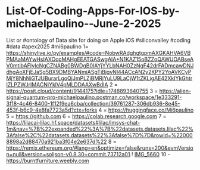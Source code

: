 
# List-Of-Coding-Apps-For-IOS-by-michaelpaulino--June-2-2025
List or #ontology of Data site for doing on Apple iOS #siliconvalley #coding #data #apex2025 #mi6paulino
1= https://shinylive.io/py/examples/#code=NobwRAdghgtgpmAXGKAHVA6VBPMAaMAYwHsIAXOcpMAHgEEATGASwgAIA+N1KAZ15oBZZoQAWUOABseAV0mtibAFIyIcNgCZNABg0BWDgB0IAYjYYLbNAH0ZzNgF42drFADmcawDNJdhgAoXFjEJaSg5BX9DMBYANmiASgTjBjgvNl44ACcAN2y2KPY2YoAVKCyPMjY8NhNiGTJUBurarLgoQjJmPLZjBMRjYuLU9LaCjW1tZKLigAE42XkIYkGhtrIZLPZWJrIMACNiYklV4pMLDDAAXwBdIA
2 =
https://posit.cloud/content/9144175?idle=1748893640755
3 =
https://alien-signal-quantum-pro-michaelpaulino.postman.co/workspace/1e333291-3f18-4c46-8400-1f12f9ea6cba/collection/39761287-306db936-8e45-453f-b6c9-4e8fa7723a5d?ctx=forks
4 = https://huggingface.co/Mi6paulino
5 = https://github.com
6 = https://colab.research.google.com
7 = 
https://lilacai-lilac.hf.space/datasets#lilac/lmsys-chat-1m&nav=%7B%22expanded%22%3A%7B%22datasets.datasets.lilac%22%3Afalse%2C%22datasets.datasets%22%3Afalse%7D%7D&rowId=%220008898a2d88470a921ba3f04e2e637d%22
8 = https://remix.ethereum.org/#lang=en&optimize=false&runs=200&evmVersion=null&version=soljson-v0.8.30+commit.73712a01.!
[IMG_5660](https://github.com/user-attachments/assets/bcd3f4cd-9097-4eb0-a3bb-c3eab5062f84)
10 - https://burntfurniture.weebly.com
